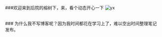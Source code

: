 
###欢迎来到后院的榕树下，来，看个动态开心一下
![yx](http://7xoffb.com1.z0.glb.clouddn.com/yx.gif)

<br >
### 为什么我不写博客呢？因为我时间都花在学习上了，难以空出时间整理笔记发布。
